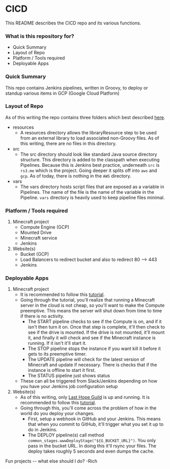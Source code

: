 # CICD #

This README describes the CICD repo and its various functions.

### What is this repository for? ###

* Quick Summary
* Layout of Repo
* Platform / Tools required
* Deployable Apps

### Quick Summary ###

This repo contains Jenkins pipelines, written in Groovy, to deploy or standup various items in GCP (Google Cloud Platform)

### Layout of Repo ###

As of this writing the repo contains three folders which best described [here](https://www.jenkins.io/doc/book/pipeline/shared-libraries/#directory-structure).
+ resources
    * A resources directory allows the libraryResource step to be used from an external library to load associated non-Groovy files. As of this writing, there are no files in this directory.
+ src
    * The src directory should look like standard Java source directory structure. This directory is added to the classpath when executing Pipelines. Because this is Jenkins best practice, underneath `src` is `rs3.me` which is the project. Going deeper it splits off into `aws` and `gcp`. As of today, there is nothing in the `AWS` directory.
+ vars
    * The vars directory hosts script files that are exposed as a variable in Pipelines. The name of the file is the name of the variable in the Pipeline. `vars` directory is heavily used to keep pipeline files minimal. 

### Platform / Tools required ###

1. Minecraft project
    * Compute Engine (GCP)
    * Mounted Drive
    * Minecraft service
    * Jenkins
2. Website(s)
    * Bucket (GCP)
    * Load Balancers to redirect bucket and also to redirect 80 --> 443
    * Jenkins

### Deployable Apps ###
1. Minecraft project
    * It is recommended to follow this [tutorial](https://cloud.google.com/solutions/gaming/minecraft-server).
    * Going through the tutorial, you'll realize that running a Minecraft server in the cloud is not cheap, so you'll want to make the Compute preemptive. This means the server will shut down from time to time if there is no activity.
        * The START pipeline checks to see if the Compute is on, and if it isn't then turn it on. Once that step is complete, it'll then check to see if the drive is mounted. If the drive is not mounted, it'll mount it, and finally it will check and see if the Minecraft instance is running. If it isn't it'll start it.
        * The STOP pipeline stops the instance if you want kill it before it gets to its preemptive timer.
        * The UPDATE pipeline will check for the latest version of Minecraft and update if necessary. There is checks that if the instance is offline to start it first.
        * The STATUS pipeline just shows status
    * These can all be triggered from Slack/Jenkins depending on how you have your Jenkins job configuration setup
2. Website(s)
    * As of this writing, only [Last Hope Guild](https://lasthopeguild.com) is up and running. It is recommended to follow this [tutorial](https://cloud.google.com/storage/docs/hosting-static-website).
    * Going through this, you'll come across the problem of how in the world do you deploy your changes.
        * First, setup a webhook in GitHub and your Jenkins. This means that when you commit to GitHub, it'll trigger what you set it up to do in Jenkins.
        * The DEPLOY pipeline(s) call method `common_stages.wwwDeployStage("${G_BUCKET_URL}")`. You only pass in the bucket URL. In doing this it'll rsync your files. The deploy takes roughly 5 seconds and even dumps the cache.


Fun projects -- what else should I do?
-Rich